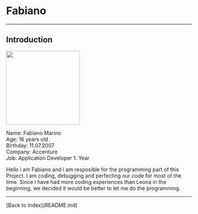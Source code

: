 # Fabiano

<hr>

## Introduction
<img src="https://github.com/Fabiano2007/TicTacToe-Project/assets/142780434/9161561c-be8d-4761-89f2-0b843750b257" width="200">

Name: Fabiano Marino
<br>
Age: 16 years old 
<br>
Birthday: 11.07.2007
<br>
Company: Accenture
<br>
Job: Application Developer 1. Year 

<p> Hello i am Fabiano and i am resposible for the programming part of this Project. I am coding, debugging and perfecting our code for most of the time. Since i have had more coding experiences than Leona in the beginning, we decided it would be better to let me do the programming. </p>

<hr>
[Back to Index](README.md)
